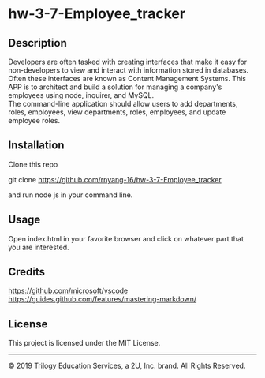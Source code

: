 # hw-3-7-Employee_tracker

## Description 
Developers are often tasked with creating interfaces that make it easy for non-developers to view and interact with information stored in databases. Often these interfaces are known as Content Management Systems. This APP is to architect and build a solution for managing a company's employees using node, inquirer, and MySQL.<br>
The command-line application should allow users to add departments, roles, employees, view departments, roles, employees, and update employee roles.

## Installation

Clone this repo

git clone https://github.com/rnyang-16/hw-3-7-Employee_tracker

and run node js in your command line.


## Usage 

Open index.html in your favorite browser and click on whatever part that you are interested.

## Credits

https://github.com/microsoft/vscode<br>
https://guides.github.com/features/mastering-markdown/



## License

This project is licensed under the MIT License.


---
© 2019 Trilogy Education Services, a 2U, Inc. brand. All Rights Reserved.